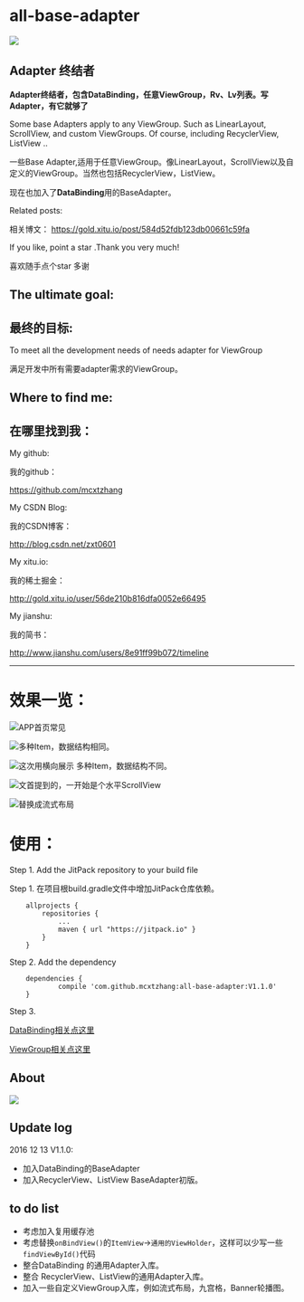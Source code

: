 # all-base-adapter
[![](https://jitpack.io/v/mcxtzhang/all-base-adapter.svg)](https://jitpack.io/#mcxtzhang/all-base-adapter)

## Adapter 终结者
**Adapter终结者，包含DataBinding，任意ViewGroup，Rv、Lv列表。写Adapter，有它就够了**

Some base Adapters apply to any ViewGroup. Such as LinearLayout, ScrollView, and custom ViewGroups. Of course, including RecyclerView, ListView ..

一些Base Adapter,适用于任意ViewGroup。像LinearLayout，ScrollView以及自定义的ViewGroup。当然也包括RecyclerView，ListView。

现在也加入了**DataBinding**用的BaseAdapter。

Related posts:

相关博文：
https://gold.xitu.io/post/584d52fdb123db00661c59fa

If you like, point a star .Thank you very much!

喜欢随手点个star 多谢 


## The ultimate goal:
## 最终的目标:
To meet all the development needs of needs adapter for ViewGroup

满足开发中所有需要adapter需求的ViewGroup。

## Where to find me:
##  在哪里找到我：

My github:

我的github：

https://github.com/mcxtzhang

My CSDN Blog:

我的CSDN博客：

http://blog.csdn.net/zxt0601

My xitu.io:

我的稀土掘金：

http://gold.xitu.io/user/56de210b816dfa0052e66495

My jianshu:

我的简书：

http://www.jianshu.com/users/8e91ff99b072/timeline
***


# 效果一览：

![APP首页常见](https://github.com/mcxtzhang/all-base-adapter/blob/master/gif/DataBinding/multypemulbean.gif)

![多种Item，数据结构相同。](https://github.com/mcxtzhang/all-base-adapter/blob/master/gif/multype1.gif)

![这次用横向展示 多种Item，数据结构不同。](https://github.com/mcxtzhang/all-base-adapter/blob/master/gif/multype2.gif)

![文首提到的，一开始是个水平ScrollView](https://github.com/mcxtzhang/all-base-adapter/blob/master/gif/nochange.gif)

![替换成流式布局](https://github.com/mcxtzhang/all-base-adapter/blob/master/gif/FlowSwipe.gif)


# 使用：
Step 1. Add the JitPack repository to your build file

Step 1. 在项目根build.gradle文件中增加JitPack仓库依赖。
```
    allprojects {
		repositories {
			...
			maven { url "https://jitpack.io" }
		}
	}
```
Step 2. Add the dependency
```
    dependencies {
	        compile 'com.github.mcxtzhang:all-base-adapter:V1.1.0'
	}
```

Step 3.

[DataBinding相关点这里](https://github.com/mcxtzhang/all-base-adapter/blob/master/README-cn-DataBinding.md)


[ViewGroup相关点这里](https://github.com/mcxtzhang/all-base-adapter/blob/master/README-cn-ViewGroup.md)


## About
![](https://github.com/mcxtzhang/all-base-adapter/blob/master/gif/AllBaseAdapter.png)

## Update log
2016 12 13 V1.1.0:
* 加入DataBinding的BaseAdapter
* 加入RecyclerView、ListView BaseAdapter初版。


## to do list
* 考虑加入复用缓存池
* 考虑替换`onBindView()`的`ItemView`->`通用的ViewHolder`，这样可以少写一些`findViewById()`代码
* 整合DataBinding 的通用Adapter入库。
* 整合 RecyclerView、ListView的通用Adapter入库。
* 加入一些自定义ViewGroup入库，例如流式布局，九宫格，Banner轮播图。
